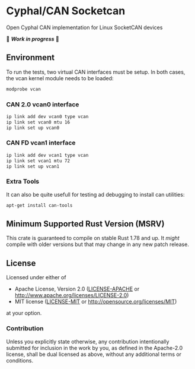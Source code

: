 # Cyphal/CAN Socketcan

Open Cyphal CAN implementation for Linux SocketCAN devices

🚧 ***Work in progress*** 🚧

## Environment

To run the tests, two virtual CAN interfaces must be setup.  In both cases, the vcan kernel module needs to be loaded:

```bash
modprobe vcan
```

### CAN 2.0 vcan0 interface

```bash
ip link add dev vcan0 type vcan
ip link set vcan0 mtu 16
ip link set up vcan0
```

### CAN FD vcan1 interface

```bash
ip link add dev vcan1 type vcan
ip link set vcan1 mtu 72
ip link set up vcan1
```

### Extra Tools

It can also be quite usefull for testing ad debugging to install can utilities:

```bash
apt-get install can-tools
```

## Minimum Supported Rust Version (MSRV)

This crate is guaranteed to compile on stable Rust 1.78 and up. It *might*
compile with older versions but that may change in any new patch release.

## License

Licensed under either of

- Apache License, Version 2.0 ([LICENSE-APACHE](LICENSE-APACHE.md) or
  <http://www.apache.org/licenses/LICENSE-2.0>)
- MIT license ([LICENSE-MIT](LICENSE-MIT.md) or <http://opensource.org/licenses/MIT>)

at your option.

### Contribution

Unless you explicitly state otherwise, any contribution intentionally submitted
for inclusion in the work by you, as defined in the Apache-2.0 license, shall be
dual licensed as above, without any additional terms or conditions.
